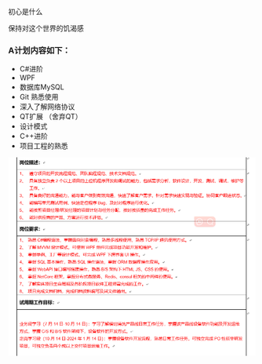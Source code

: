 初心是什么

保持对这个世界的饥渴感





### A计划内容如下：

- C#进阶
- WPF
- 数据库MySQL
- Git 熟悉使用
- 深入了解网络协议
- QT扩展    （舍弃QT）
- 设计模式
- C++进阶
- 项目工程的熟悉



![微信截图_20230719154838](微信截图_20230719154838.png)









 







